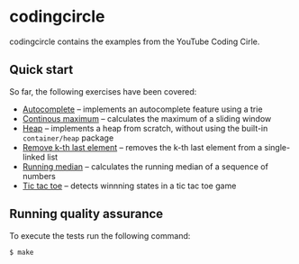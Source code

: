 # codingcircle

codingcircle contains the examples from the YouTube Coding Cirle.

## Quick start

So far, the following exercises have been covered:

- [Autocomplete](./autocomplete/) – implements an autocomplete feature using a trie
- [Continous maximum](./continuousmax/) – calculates the maximum of a sliding window
- [Heap](./heap/) – implements a heap from scratch, without using the built-in `container/heap` package
- [Remove k-th last element](./removekthlastelement/) – removes the k-th last element from a single-linked list
- [Running median](./runningmedian/) – calculates the running median of a sequence of numbers
- [Tic tac toe](./tictactoe/) – detects winnning states in a tic tac toe game

## Running quality assurance

To execute the tests run the following command:

```shell
$ make
```
